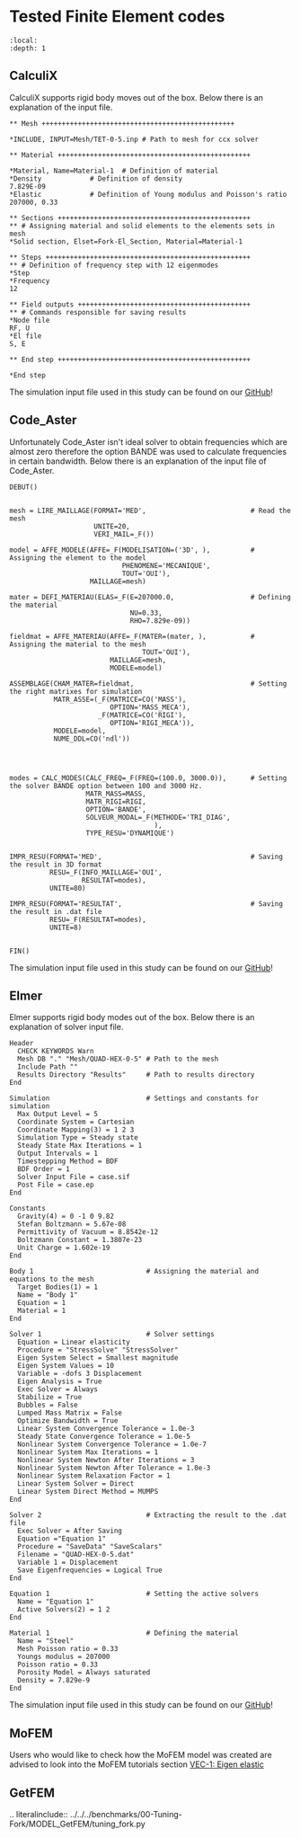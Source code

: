 # Tested Finite Element codes
```{contents} Table of Contents
:local: 
:depth: 1
```
## CalculiX

CalculiX supports rigid body moves out of the box. Below there is an explanation of the input file.

```
** Mesh ++++++++++++++++++++++++++++++++++++++++++++++++

*INCLUDE, INPUT=Mesh/TET-0-5.inp # Path to mesh for ccx solver

** Material ++++++++++++++++++++++++++++++++++++++++++++++++

*Material, Name=Material-1	# Definition of material
*Density			# Definition of density
7.829E-09
*Elastic			# Definition of Young modulus and Poisson's ratio
207000, 0.33

** Sections ++++++++++++++++++++++++++++++++++++++++++++++++
** # Assigning material and solid elements to the elements sets in mesh
*Solid section, Elset=Fork-El_Section, Material=Material-1	

** Steps +++++++++++++++++++++++++++++++++++++++++++++++++++
** # Definition of frequency step with 12 eigenmodes
*Step
*Frequency
12

** Field outputs +++++++++++++++++++++++++++++++++++++++++++
** # Commands responsible for saving results
*Node file
RF, U
*El file
S, E

** End step ++++++++++++++++++++++++++++++++++++++++++++++++

*End step
```
The simulation input file used in this study can be found on our [GitHub](https://github.com/spolanski/CoFEA/tree/master/benchmarks/00-Tuning-Fork/MODEL_CALCULIX)!

## Code_Aster

Unfortunately Code_Aster isn't ideal solver to obtain frequencies which are almost zero therefore the option BANDE was used to calculate frequencies in certain bandwidth. Below there is an explanation of the input file of Code_Aster.

```
DEBUT()


mesh = LIRE_MAILLAGE(FORMAT='MED',                          # Read the mesh
                     UNITE=20,
                     VERI_MAIL=_F())

model = AFFE_MODELE(AFFE=_F(MODELISATION=('3D', ),          # Assigning the element to the model
                            PHENOMENE='MECANIQUE',
                            TOUT='OUI'),
                    MAILLAGE=mesh)

mater = DEFI_MATERIAU(ELAS=_F(E=207000.0,                   # Defining the material
                              NU=0.33,
                              RHO=7.829e-09))

fieldmat = AFFE_MATERIAU(AFFE=_F(MATER=(mater, ),           # Assigning the material to the mesh
                                 TOUT='OUI'),
                         MAILLAGE=mesh,
                         MODELE=model)

ASSEMBLAGE(CHAM_MATER=fieldmat,                             # Setting the right matrixes for simulation
           MATR_ASSE=(_F(MATRICE=CO('MASS'),
                         OPTION='MASS_MECA'),
                      _F(MATRICE=CO('RIGI'),
                         OPTION='RIGI_MECA')),
           MODELE=model,
           NUME_DDL=CO('ndl'))




modes = CALC_MODES(CALC_FREQ=_F(FREQ=(100.0, 3000.0)),      # Setting the solver BANDE option between 100 and 3000 Hz.
                   MATR_MASS=MASS,
                   MATR_RIGI=RIGI,
                   OPTION='BANDE',
                   SOLVEUR_MODAL=_F(METHODE='TRI_DIAG',
                                    ),
                   TYPE_RESU='DYNAMIQUE')


IMPR_RESU(FORMAT='MED',                                     # Saving the result in 3D format
          RESU=_F(INFO_MAILLAGE='OUI',
                  RESULTAT=modes),
          UNITE=80)

IMPR_RESU(FORMAT='RESULTAT',                                # Saving the result in .dat file
          RESU=_F(RESULTAT=modes),
          UNITE=8)


FIN()

```
The simulation input file used in this study can be found on our [GitHub](https://github.com/spolanski/CoFEA/tree/master/benchmarks/00-Tuning-Fork/MODEL_Code_Aster)!

## Elmer

Elmer supports rigid body modes out of the box. Below there is an explanation of solver input file.

```
Header
  CHECK KEYWORDS Warn
  Mesh DB "." "Mesh/QUAD-HEX-0-5" # Path to the mesh
  Include Path ""
  Results Directory "Results"     # Path to results directory
End

Simulation                        # Settings and constants for simulation
  Max Output Level = 5
  Coordinate System = Cartesian
  Coordinate Mapping(3) = 1 2 3
  Simulation Type = Steady state
  Steady State Max Iterations = 1
  Output Intervals = 1
  Timestepping Method = BDF
  BDF Order = 1
  Solver Input File = case.sif
  Post File = case.ep
End

Constants                          
  Gravity(4) = 0 -1 0 9.82
  Stefan Boltzmann = 5.67e-08
  Permittivity of Vacuum = 8.8542e-12
  Boltzmann Constant = 1.3807e-23
  Unit Charge = 1.602e-19
End

Body 1                            # Assigning the material and equations to the mesh
  Target Bodies(1) = 1
  Name = "Body 1"
  Equation = 1
  Material = 1
End

Solver 1                          # Solver settings
  Equation = Linear elasticity
  Procedure = "StressSolve" "StressSolver"
  Eigen System Select = Smallest magnitude
  Eigen System Values = 10
  Variable = -dofs 3 Displacement
  Eigen Analysis = True
  Exec Solver = Always
  Stabilize = True
  Bubbles = False
  Lumped Mass Matrix = False
  Optimize Bandwidth = True
  Linear System Convergence Tolerance = 1.0e-3
  Steady State Convergence Tolerance = 1.0e-5
  Nonlinear System Convergence Tolerance = 1.0e-7
  Nonlinear System Max Iterations = 1
  Nonlinear System Newton After Iterations = 3
  Nonlinear System Newton After Tolerance = 1.0e-3
  Nonlinear System Relaxation Factor = 1
  Linear System Solver = Direct
  Linear System Direct Method = MUMPS
End

Solver 2                          # Extracting the result to the .dat file
  Exec Solver = After Saving
  Equation ="Equation 1"
  Procedure = "SaveData" "SaveScalars"
  Filename = "QUAD-HEX-0-5.dat"
  Variable 1 = Displacement
  Save Eigenfrequencies = Logical True
End

Equation 1                        # Setting the active solvers
  Name = "Equation 1"
  Active Solvers(2) = 1 2
End

Material 1                        # Defining the material
  Name = "Steel"
  Mesh Poisson ratio = 0.33
  Youngs modulus = 207000
  Poisson ratio = 0.33
  Porosity Model = Always saturated
  Density = 7.829e-9
End

```
The simulation input file used in this study can be found on our [GitHub](https://github.com/spolanski/CoFEA/tree/master/benchmarks/00-Tuning-Fork/MODEL_ElmerGUI)!

## MoFEM

Users who would like to check how the MoFEM model was created are advised to look into the MoFEM tutorials section [VEC-1: Eigen elastic](http://mofem.eng.gla.ac.uk/mofem/html/tutorial_eigen_elastic.html)

## GetFEM

.. literalinclude:: ../../../benchmarks/00-Tuning-Fork/MODEL_GetFEM/tuning_fork.py
